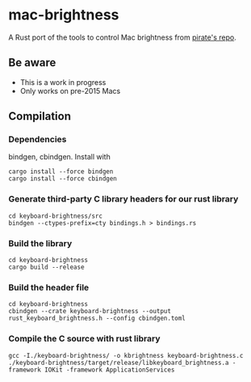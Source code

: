 # mac-brightness

A Rust port of the tools to control Mac brightness from [pirate's repo](https://github.com/pirate/mac-keyboard-brightness).

## Be aware
- This is a work in progress
- Only works on pre-2015 Macs

## Compilation
### Dependencies
bindgen, cbindgen.  Install with
```
cargo install --force bindgen
cargo install --force cbindgen
```

### Generate third-party C library headers for our rust library
```
cd keyboard-brightness/src
bindgen --ctypes-prefix=cty bindings.h > bindings.rs
```

### Build the library
```
cd keyboard-brightness
cargo build --release
```

### Build the header file
```
cd keyboard-brightness
cbindgen --crate keyboard-brightness --output rust_keyboard_brightness.h --config cbindgen.toml
```

### Compile the C source with rust library
```
gcc -I./keyboard-brightness/ -o kbrightness keyboard-brightness.c ./keyboard-brightness/target/release/libkeyboard_brightness.a -framework IOKit -framework ApplicationServices
```